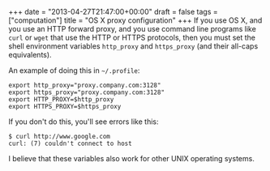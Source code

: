+++
date = "2013-04-27T21:47:00+00:00"
draft = false
tags = ["computation"]
title = "OS X proxy configuration"
+++
If you use OS X, and you use an HTTP forward proxy, and you use command line programs like `curl` or `wget` that use the HTTP or HTTPS protocols, then you must set the shell environment variables `http_proxy` and `https_proxy` (and their all-caps equivalents).

An example of doing this in `~/.profile`:

    export http_proxy="proxy.company.com:3128"
    export https_proxy="proxy.company.com:3128"
    export HTTP_PROXY=$http_proxy
    export HTTPS_PROXY=$https_proxy

If you don't do this, you'll see errors like this:

    $ curl http://www.google.com
    curl: (7) couldn't connect to host

I believe that these variables also work for other UNIX operating systems.
